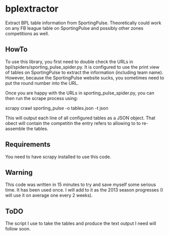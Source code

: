 bplextractor
============

Extract BPL table information from SportingPulse. Theoretically could work on any FB league table on SportingPulse and possibly other zones competitions as well.

HowTo
-----

To use this library, you first need to double check the URLs in bpl/spiders/sporting\_pulse\_spider.py. It is configured to use the print view of tables on SportingPulse to extract the information (including team name). However, because the SportingPulse website sucks, you sometimes need to put the round number into the URL.

Once you are happy with the URLs in sporting\_pulse\_spider.py, you can then run the scrape process using:

scrapy crawl sporting\_pulse -o tables.json -t json

This will output each line of all configured tables as a JSON object. That obect will contain the competitin the entry refers to allowing to to re-assemble the tables.

Requirements
------------

You need to have scrapy installed to use this code.

Warning
-------
This code was written in 15 minutes to try and save myself some serious time. It has been used once. I will add to it as the 2013 season progresses (I will use it on average one every 2 weeks).

ToDO
----
The script I use to take the tables and produce the text output I need will follow soon.
